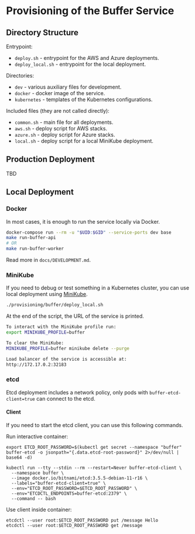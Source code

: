 # Provisioning of the Buffer Service

## Directory Structure

Entrypoint:
- `deploy.sh` - entrypoint for the AWS and Azure deployments.
- `deploy_local.sh` - entrypoint for the local deployment.

Directories:
- `dev` - various auxiliary files for development.
- `docker` - docker image of the service.
- `kubernetes` - templates of the Kubernetes configurations.

Included files (they are not called directly):
- `common.sh` - main file for all deployments.
- `aws.sh` - deploy script for AWS stacks.
- `azure.sh` - deploy script for Azure stacks.
- `local.sh` - deploy script for a local MiniKube deployment.

## Production Deployment

TBD

## Local Deployment

### Docker

In most cases, it is enough to run the service locally via Docker.
```sh
docker-compose run --rm -u "$UID:$GID" --service-ports dev base
make run-buffer-api
# OR
make run-buffer-worker
```

Read more in `docs/DEVELOPMENT.md`.

### MiniKube

If you need to debug or test something in a Kubernetes cluster, you can use local deployment using [MiniKube](https://minikube.sigs.k8s.io/docs/start/).
```sh
./provisioning/buffer/deploy_local.sh
```

At the end of the script, the URL of the service is printed.
```sh
To interact with the MiniKube profile run:
export MINIKUBE_PROFILE=buffer

To clear the MiniKube:
MINIKUBE_PROFILE=buffer minikube delete --purge

Load balancer of the service is accessible at:
http://172.17.0.2:32183
```

### etcd

Etcd deployment includes a network policy,
only pods with `buffer-etcd-client=true` can connect to the etcd.

#### Client

If you need to start the etcd client, you can use this following commands.

Run interactive container:
```
export ETCD_ROOT_PASSWORD=$(kubectl get secret --namespace "buffer" buffer-etcd -o jsonpath="{.data.etcd-root-password}" 2>/dev/null | base64 -d)

kubectl run --tty --stdin --rm --restart=Never buffer-etcd-client \
  --namespace buffer \
  --image docker.io/bitnami/etcd:3.5.5-debian-11-r16 \
  --labels="buffer-etcd-client=true" \
  --env="ETCD_ROOT_PASSWORD=$ETCD_ROOT_PASSWORD" \
  --env="ETCDCTL_ENDPOINTS=buffer-etcd:2379" \
  --command -- bash
```

Use client inside container:
```
etcdctl --user root:$ETCD_ROOT_PASSWORD put /message Hello
etcdctl --user root:$ETCD_ROOT_PASSWORD get /message
```
